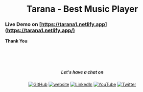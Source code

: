 <h1 align="center"> Tarana - Best Music Player </h1>


### Live Demo on [https://tarana1.netlify.app](https://tarana1.netlify.app/)


**Thank You**

<br/><br/><br/>

<h5 align="center"> Let's have a chat on </h5> 
<p align="center">
	<a href="https://github.com/flyingsonu122"><img src="https://img.shields.io/github/followers/flyingsonu122.svg?label=GitHub&style=social" alt="GitHub"></a>
	<a href="https://flyingsonu122.github.io"><img src="https://img.shields.io/badge/Website-blueviolet?style=flat&logo=google-chrome&logoColor=white" alt="website"></a>
	<a href="https://www.linkedin.com/in/sonukumarkushwaha/"><img src="https://img.shields.io/badge/LinkedIn--_.svg?style=social&logo=linkedin" alt="LinkedIn"></a>
	<a href="https://www.youtube.com/channel/UCLSsTx4FVQMiNuuUbwFM7QA"><img src="https://img.shields.io/badge/YouTube--_.svg?style=social&logo=youtube" alt="YouTube"></a>
	<a href="https://twitter.com/iamsonukushwaha"><img src="https://img.shields.io/twitter/follow/iamsonukushwaha?label=Friends on Twitter&style=social" alt="Twitter"></a>
</p>
